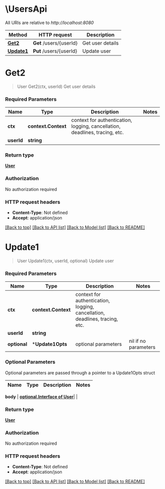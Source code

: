 # \UsersApi

All URIs are relative to *http://localhost:8080*

Method | HTTP request | Description
------------- | ------------- | -------------
[**Get2**](UsersApi.md#Get2) | **Get** /users/{userId} | Get user details
[**Update1**](UsersApi.md#Update1) | **Put** /users/{userId} | Update user


# **Get2**
> User Get2(ctx, userId)
Get user details



### Required Parameters

Name | Type | Description  | Notes
------------- | ------------- | ------------- | -------------
 **ctx** | **context.Context** | context for authentication, logging, cancellation, deadlines, tracing, etc.
  **userId** | **string**|  | 

### Return type

[**User**](User.md)

### Authorization

No authorization required

### HTTP request headers

 - **Content-Type**: Not defined
 - **Accept**: application/json

[[Back to top]](#) [[Back to API list]](../README.md#documentation-for-api-endpoints) [[Back to Model list]](../README.md#documentation-for-models) [[Back to README]](../README.md)

# **Update1**
> User Update1(ctx, userId, optional)
Update user



### Required Parameters

Name | Type | Description  | Notes
------------- | ------------- | ------------- | -------------
 **ctx** | **context.Context** | context for authentication, logging, cancellation, deadlines, tracing, etc.
  **userId** | **string**|  | 
 **optional** | ***Update1Opts** | optional parameters | nil if no parameters

### Optional Parameters
Optional parameters are passed through a pointer to a Update1Opts struct

Name | Type | Description  | Notes
------------- | ------------- | ------------- | -------------

 **body** | [**optional.Interface of User**](User.md)|  | 

### Return type

[**User**](User.md)

### Authorization

No authorization required

### HTTP request headers

 - **Content-Type**: Not defined
 - **Accept**: application/json

[[Back to top]](#) [[Back to API list]](../README.md#documentation-for-api-endpoints) [[Back to Model list]](../README.md#documentation-for-models) [[Back to README]](../README.md)

